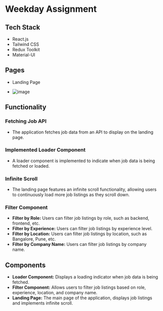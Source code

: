 # Weekday Assignment 

## Tech Stack
- React.js
- Tailwind CSS
- Redux Toolkit
- Material-UI

## Pages
- Landing Page

- ![image](https://github.com/Rockyraven/weekday_assignment/assets/89784704/6171c6ab-0ab4-4e75-bf68-45d562d3d005)


## Functionality

### Fetching Job API
- The application fetches job data from an API to display on the landing page.

### Implemented Loader Component
- A loader component is implemented to indicate when job data is being fetched or loaded.

### Infinite Scroll
- The landing page features an infinite scroll functionality, allowing users to continuously load more job listings as they scroll down.

### Filter Component
- **Filter by Role:** Users can filter job listings by role, such as backend, frontend, etc.
- **Filter by Experience:** Users can filter job listings by experience level.
- **Filter by Location:** Users can filter job listings by location, such as Bangalore, Pune, etc.
- **Filter by Company Name:** Users can filter job listings by company name.

## Components
- **Loader Component:** Displays a loading indicator when job data is being fetched.
- **Filter Component:** Allows users to filter job listings based on role, experience, location, and company name.
- **Landing Page:** The main page of the application, displays job listings and implements infinite scroll.


